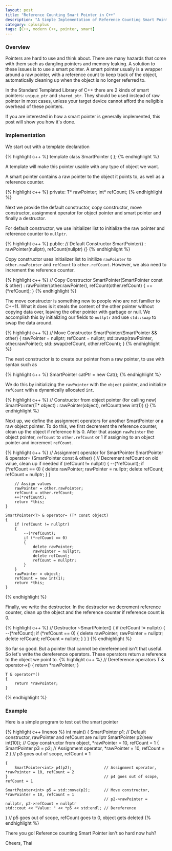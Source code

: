 ```yaml
---
layout: post
title: "Reference Counting Smart Pointer in C++"
description: "A Simple Implementation of Reference Counting Smart Pointer in C++"
category: cplusplus
tags: [C++, modern C++, pointer, smart]
---
```


<!-- Overview -->
<h3>Overview</h3>

Pointers are hard to use and think about. There are many hazards that come with them such as dangling pointers and memory leaking. A solution to these issues is to use a smart pointer. A smart pointer usually is a wrapper around a raw pointer, with a reference count to keep track of the object, automatically cleaning up when the object is no longer referred to.

In the Standard Templated Library of C++ there are 2 kinds of smart pointers: ```unique_ptr``` and ```shared_ptr```. They should be used instead of raw pointer in most cases, unless your target device cannot afford the neligible overhead of these pointers.

If you are interested in how a smart pointer is generally implemented, this post will show you how it's done.

<h3>Implementation</h3>
We start out with a template declaration

{% highlight c++ %}
template <typename T>
class SmartPointer
{
};
{% endhighlight %}

A template will make this pointer usable with any type of object we want.
 
A smart pointer contains a raw pointer to the object it points to, as well as a reference counter.

{% highlight c++ %}
private:
   T* rawPointer;
   int* refCount;
{% endhighlight %}

Next we provide the default constructor, copy constructor, move constructor, assignment operator for object pointer and smart pointer and finally a destructor.

For default constructor, we use initializer list to initialize the raw pointer and reference counter to  ```nullptr```.

{% highlight c++ %}
public:
    // Default Constructor
    SmartPointer<T>() : rawPointer(nullptr), refCount(nullptr) {}
{% endhighlight %}

Copy constructor uses initializer list to initilize ```rawPointer``` to ```other.rawPointer``` and ```refCount``` to ```other.refCount```. However, we also need to increment the reference counter.

{% highlight c++ %}
        // Copy Constructor
    SmartPointer<T>(SmartPointer<T> const & other) : rawPointer(other.rawPointer), refCount(other.refCount)
    {
        ++(*refCount);
    }
{% endhighlight %}

The move constructor is something new to people who are not familier to C++11. What it does is it steals the content of the other pointer without copying data over, leaving the other pointer with garbage or null. We accomplish this by initializing our fields to ```nullptr``` and use ```std::swap``` to swap the data around.

{% highlight c++ %}
        // Move Constructor
    SmartPointer<T>(SmartPointer<T> && other)
    {
        rawPointer = nullptr;
        refCount = nullptr;
        std::swap(rawPointer, other.rawPointer);
        std::swap(refCount, other.refCount);
    }
{% endhighlight %}

The next constructor is to create our pointer from a raw pointer, to use with syntax such as 

{% highlight c++ %}
SmartPointer<Cat> catPtr = new Cat();
{% endhighlight %}

We do this by initializing the ```rawPointer``` with the ```object``` pointer, and initialize ```refCount``` with a dynamically allocated ```int```.

{% highlight c++ %}
        // Constructor from object pointer (for calling new)
    SmartPointer<T>(T* object) : rawPointer(object), refCount(new int(1)) {}
{% endhighlight %}

Next up, we define the assignment operators for another SmartPointer or a raw object pointer. To do this, we first decrement the reference counter, clean up the object if reference hits 0. After that assign ```rawPointer``` the object pointer, ```refCount``` to ```other.refCount``` or 1 if assigning to an object pointer and increment ```refCount```.

{% highlight c++ %}
        // Assignment operator for SmartPointer
    SmartPointer<T> & operator= (SmartPointer<T> const & other) 
    {
        // Decrement refCount on old value, clean up if needed
        if (refCount != nullptr)
        {
            --(*refCount);
            if (*refCount == 0)
            {
                delete rawPointer;
                rawPointer = nullptr;
                delete refCount;
                refCount = nullptr;
            }
        }

        // Assign values
        rawPointer = other.rawPointer;
        refCount = other.refCount;
        ++(*refCount);
        return *this;
    }

    SmartPointer<T> & operator= (T* const object)
    {
        if (refCount != nullptr)
        {
            --(*refCount);
            if (*refCount == 0)
            {
                delete rawPointer;
                rawPointer = nullptr;
                delete refCount;
                refCount = nullptr;
            }
        }
        rawPointer = object;
        refCount = new int(1);
        return *this;
    }
{% endhighlight %}

Finally, we write the destructor. In the destructor we decrement reference counter, clean up the object and the reference counter if reference count is 0.

{% highlight c++ %}
        // Destructor
    ~SmartPointer<T>() 
    {
        if (refCount != nullptr)
        {
            --(*refCount);
            if (*refCount == 0)
            {
                delete rawPointer;
                rawPointer = nullptr;
                delete refCount;
                refCount = nullptr;
            }
        }
    } 
{% endhighlight %}

So far so good. But a pointer that cannot be dereferenced isn't that useful. So let's write the dereference operators. These operators return a reference to the object we point to.
{% highlight c++ %}
        // Dereference operators
    T & operator->() 
    {
        return *rawPointer;
    }

    T & operator*()
    {
        return *rawPointer;
    }
{% endhighlight %}

<h3>Example</h3>

Here is a simple program to test out the smart pointer

{% highlight c++ linenos %}
int main()
{
    SmartPointer<int> p1;                      // Default constructor, rawPointer and refCount are nullptr
    SmartPointer<int> p2(new int(10));         // Copy constructor from object, *rawPointer = 10, refCount = 1
    {
        SmartPointer<int> p3 = p2;             // Assignment operator, *rawPointer = 10, refCount = 2
    }                                          // p3 goes out of scope, refCount = 1
    
    {
        SmartPointer<int> p4(p2);              // Assignment operator, *rawPointer = 10, refCount = 2
    }                                          // p4 goes out of scope, refCount = 1
    
    SmartPointer<int> p5 = std::move(p2);      // Move constructor, *rawPointer = 10, refCount = 1
                                               // p2->rawPointer = nullptr, p2->refCount = nullptr
    std::cout << "Value: " << *p5 << std:endl; // Dereference
}                                              // p5 goes out of scope, refCount goes to 0, object gets deleted 
{% endhighlight %}

There you go! Reference counting Smart Pointer isn't so hard now huh?


Cheers,
Thai
